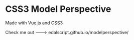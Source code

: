 # CSS3 Model Perspective

Made with Vue.js and CSS3

Check me out ---> edalscript.github.io/modelperspective/

